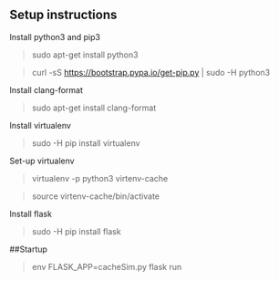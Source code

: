 ## Setup instructions

Install python3 and pip3
> sudo apt-get install python3

> curl -sS https://bootstrap.pypa.io/get-pip.py | sudo -H python3

Install clang-format
> sudo apt-get install clang-format

Install virtualenv
> sudo -H pip install virtualenv

Set-up virtualenv
> virtualenv -p python3 virtenv-cache

> source virtenv-cache/bin/activate


Install flask
> sudo -H pip install flask


##Startup

> env FLASK_APP=cacheSim.py flask run
